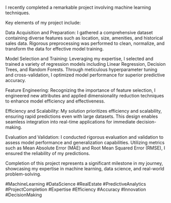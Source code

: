 I recently completed a remarkable project involving machine learning techniques. 

Key elements of my project include:

Data Acquisition and Preparation: I gathered a comprehensive dataset containing diverse features such as location, size, amenities, and historical sales data. Rigorous preprocessing was performed to clean, normalize, and transform the data for effective model training.

Model Selection and Training: Leveraging my expertise, I selected and trained a variety of regression models including Linear Regression, Decision Trees, and Random Forests. Through meticulous hyperparameter tuning and cross-validation, I optimized model performance for superior predictive accuracy.

Feature Engineering: Recognizing the importance of feature selection, I engineered new attributes and applied dimensionality reduction techniques to enhance model efficiency and effectiveness.

Efficiency and Scalability: My solution prioritizes efficiency and scalability, ensuring rapid predictions even with large datasets. This design enables seamless integration into real-time applications for immediate decision-making.

Evaluation and Validation: I conducted rigorous evaluation and validation to assess model performance and generalization capabilities. Utilizing metrics such as Mean Absolute Error (MAE) and Root Mean Squared Error (RMSE), I ensured the reliability of my predictions.

Completion of this project represents a significant milestone in my journey, showcasing my expertise in machine learning, data science, and real-world problem-solving.

#MachineLearning #DataScience #RealEstate #PredictiveAnalytics #ProjectCompletion #Expertise #Efficiency #Accuracy #Innovation #DecisionMaking
